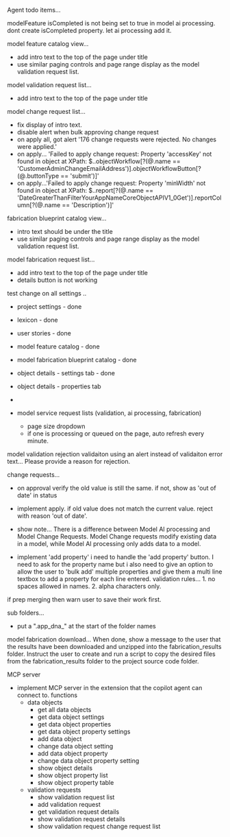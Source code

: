 Agent todo items...
    
 
modelFeature isCompleted is not being set to true in model ai processing. dont create isCompleted property. let ai processing add it.
 


model feature catalog view...
- add intro text to the top of the page under title
- use similar paging controls and page range display as the model validation request list.


model validation request list...
- add intro text to the top of the page under title

model change request list...
- fix display of intro text.    
- disable alert when bulk approving change request
- on apply all, got alert '176 change requests were rejected. No changes were applied.'
- on apply... 'Failed to apply change request: Property 'accessKey' not found in object at XPath: $..objectWorkflow[?(@.name == 'CustomerAdminChangeEmailAddress')].objectWorkflowButton[?(@.buttonType == 'submit')]'
- on apply...'Failed to apply change request: Property 'minWidth' not found in object at XPath: $..report[?(@.name == 'DateGreaterThanFilterYourAppNameCoreObjectAPIV1_0Get')].reportColumn[?(@.name == 'Description')]'
 
fabrication blueprint catalog view...
- intro text should be under the title
- use similar paging controls and page range display as the model validation request list.
  
model fabrication request list...
- add intro text to the top of the page under title
- details button is not working
 

test change on all settings ..
- project settings - done
- lexicon - done
- user stories - done
- model feature catalog - done
- model fabrication blueprint catalog - done
- object details - settings tab - done
- object details - properties tab
- 

   
  
- model service request lists (validation, ai processing, fabrication)
    - page size dropdown
    - if one is processing or queued on the page, auto refresh every minute.


model validation rejection validaiton using an alert instead of validaiton error text... Please provide a reason for rejection.
     

change requests...
- on approval verify the old value is still the same. if not, show as 'out of date' in status
- implement apply. if old value does not match the current value. reject with reason 'out of date'.
- show note...  There is a difference between Model AI processing and Model Change Requests.  Model Change requests modify existing data in a model, while Model AI processing only adds data to a model.
 
 

- implement 'add property' 
i need to handle the 'add property' button. I need to ask for the property name but i also need to give an option to allow the user to 'bulk add' multiple properties and give them a multi line textbox to add a property for each line entered. validation rules... 1. no spaces allowed in names. 2. alpha characters only.
 
 
if prep merging then warn user to save their work first.

sub folders...
- put a ".app_dna_" at the start of the folder names
      
model fabrication download...
 When done, show a message to the user that the results have been downloaded and unzipped into the fabrication_results folder. Instruct the user to create and run a script to copy the desired files from the fabrication_results folder to the project source code folder.  

MCP server
- implement MCP server in the extension that the copilot agent can connect to.
functions
    - data objects
        - get all data objects
        - get data object settings
        - get data object properties
        - get data object property settings
        - add data object
        - change data object setting
        - add data object property
        - change data object property setting
        - show object details
        - show object property list
        - show object property table
    - validation requests
        - show validation request list
        - add validation request
        - get validation request details
        - show validation request details
        - show validation request change request list
